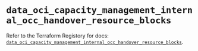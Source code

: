 # `data_oci_capacity_management_internal_occ_handover_resource_blocks`

Refer to the Terraform Registory for docs: [`data_oci_capacity_management_internal_occ_handover_resource_blocks`](https://registry.terraform.io/providers/oracle/oci/6.18.0/docs/data-sources/capacity_management_internal_occ_handover_resource_blocks).
